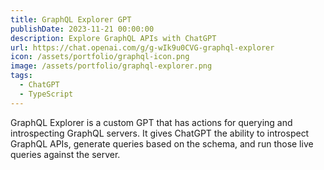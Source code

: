 ```yaml
---
title: GraphQL Explorer GPT
publishDate: 2023-11-21 00:00:00
description: Explore GraphQL APIs with ChatGPT
url: https://chat.openai.com/g/g-wIk9u0CVG-graphql-explorer
icon: /assets/portfolio/graphql-icon.png
image: /assets/portfolio/graphql-explorer.png
tags:
  - ChatGPT
  - TypeScript
---
```


GraphQL Explorer is a custom GPT that has actions for querying and introspecting
GraphQL servers. It gives ChatGPT the ability to introspect GraphQL APIs,
generate queries based on the schema, and run those live queries against the
server.
